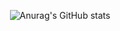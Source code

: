 <div align="center">

 ![Anurag's GitHub stats](https://github-readme-stats.vercel.app/api?username=Zoltus&show_icons=true&theme=prussian)

  
<!---
</div>
<a href="https://github.com/anuraghazra/github-readme-stats">
  <img align="center" src="https://github-readme-stats.vercel.app/api/pin/?username=anuraghazra&repo=github-readme-stats" />
</a>
<a href="https://github.com/anuraghazra/convoychat">
  <img align="center" src="https://github-readme-stats.vercel.app/api/pin/?username=anuraghazra&repo=convoychat" />
</a>

 [![Top Langs](https://github-readme-stats.vercel.app/api/top-langs/?username=Zoltus)](https://github.com/Zoltus/Zoltus))

